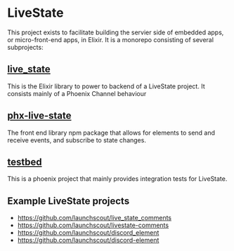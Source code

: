# LiveState

This project exists to facilitate building the servier side of embedded apps, or micro-front-end apps, 
in Elixir. It is a monorepo consisting of several subprojects:

## [live_state](live_state)

This is the Elixir library to power to backend of a LiveState project. It consists mainly of a Phoenix Channel behaviour

## [phx-live-state](phx-live-state)

The front end library npm package that allows for elements to send and receive events, and subscribe to state changes.

## [testbed](testbed)

This is a phoenix project that mainly provides integration tests for LiveState.

## Example LiveState projects

* https://github.com/launchscout/live_state_comments
* https://github.com/launchscout/livestate-comments
* https://github.com/launchscout/discord_element
* https://github.com/launchscout/discord-element
